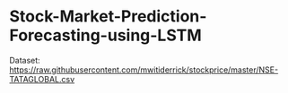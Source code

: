 # Stock-Market-Prediction-Forecasting-using-LSTM
Dataset: https://raw.githubusercontent.com/mwitiderrick/stockprice/master/NSE-TATAGLOBAL.csv
